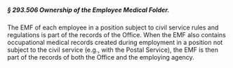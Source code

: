 ##### § 293.506 Ownership of the Employee Medical Folder. #####

The EMF of each employee in a position subject to civil service rules and regulations is part of the records of the Office. When the EMF also contains occupational medical records created during employment in a position not subject to the civil service (e.g., with the Postal Service), the EMF is then part of the records of both the Office and the employing agency.